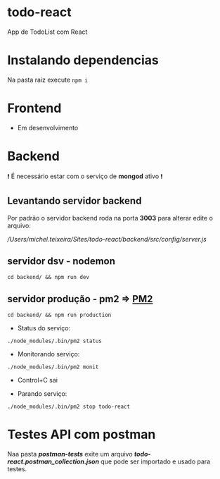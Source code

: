 # todo-react
App de TodoList com React

# Instalando dependencias 

Na pasta raiz execute `npm i`

# Frontend
- Em desenvolvimento

# Backend

:heavy_exclamation_mark: É necessário estar com o serviço de **mongod** ativo :heavy_exclamation_mark:

## Levantando servidor backend

Por padrão o servidor backend roda na porta **3003** para alterar edite o arquivo: 

_/Users/michel.teixeira/Sites/todo-react/backend/src/config/server.js_

## servidor dsv - nodemon
`cd backend/ && npm run dev`

## servidor produção - pm2 => [PM2](http://pm2.keymetrics.io)
`cd backend/ && npm run production`

- Status do serviço:

`./node_modules/.bin/pm2 status`

- Monitorando serviço:

`./node_modules/.bin/pm2 monit`
 
 * Control+C sai

- Parando serviço:

`./node_modules/.bin/pm2 stop todo-react`


# Testes API com postman

Naa pasta **_postman-tests_** exite um arquivo **_todo-react.postman_collection.json_** que pode ser importado e usado para testes.
